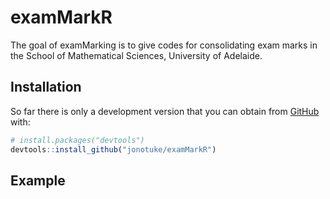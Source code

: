 
<!-- README.md is generated from README.Rmd. Please edit that file -->

# examMarkR

<!-- badges: start -->

<!-- badges: end -->

The goal of examMarking is to give codes for consolidating exam marks in
the School of Mathematical Sciences, University of Adelaide.

## Installation

So far there is only a development version that you can obtain from
[GitHub](https://github.com/) with:

``` r
# install.packages("devtools")
devtools::install_github("jonotuke/examMarkR")
```

## Example

